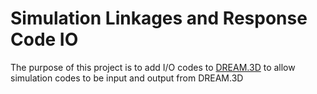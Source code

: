 # Simulation Linkages and Response Code IO #


The purpose of this project is to add I/O codes to [DREAM.3D](http://www.github.com/bluequartzsoftware/dream3d) to allow simulation codes to be input and output from DREAM.3D


